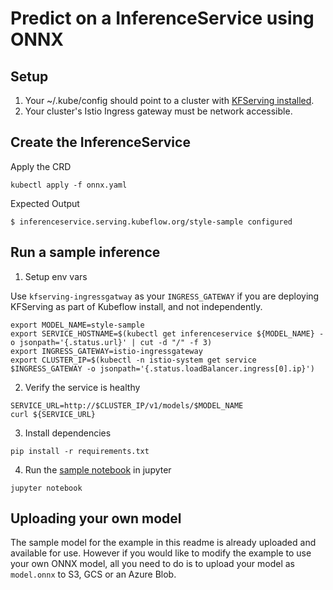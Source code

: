 
# Predict on a InferenceService using ONNX
## Setup
1. Your ~/.kube/config should point to a cluster with [KFServing installed](https://github.com/kubeflow/kfserving/blob/master/docs/DEVELOPER_GUIDE.md#deploy-kfserving).
2. Your cluster's Istio Ingress gateway must be network accessible.

## Create the InferenceService
Apply the CRD
```
kubectl apply -f onnx.yaml 
```

Expected Output
```
$ inferenceservice.serving.kubeflow.org/style-sample configured
```

## Run a sample inference

1. Setup env vars

Use `kfserving-ingressgatway` as your `INGRESS_GATEWAY` if you are deploying KFServing as part of Kubeflow install, and not independently.

```
export MODEL_NAME=style-sample
export SERVICE_HOSTNAME=$(kubectl get inferenceservice ${MODEL_NAME} -o jsonpath='{.status.url}' | cut -d "/" -f 3)
export INGRESS_GATEWAY=istio-ingressgateway
export CLUSTER_IP=$(kubectl -n istio-system get service $INGRESS_GATEWAY -o jsonpath='{.status.loadBalancer.ingress[0].ip}')
```
2. Verify the service is healthy
```
SERVICE_URL=http://$CLUSTER_IP/v1/models/$MODEL_NAME
curl ${SERVICE_URL}
```
3. Install dependencies
```
pip install -r requirements.txt
```
4. Run the [sample notebook](mosaic-onnx.ipynb) in jupyter
```
jupyter notebook
```

## Uploading your own model
The sample model for the example in this readme is already uploaded and available for use. However if you would like to modify the example to use your own ONNX model, all you need to do is to upload your model as `model.onnx` to S3, GCS or an Azure Blob.
